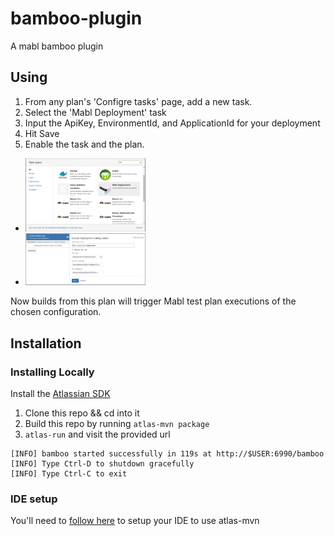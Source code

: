 # bamboo-plugin
A mabl bamboo plugin

## Using
1. From any plan's 'Configre tasks' page, add a new task.
2. Select the 'Mabl Deployment' task
3. Input the ApiKey, EnvironmentId, and ApplicationId for your deployment
4. Hit Save
5. Enable the task and the plan.

* <img src="https://github.com/mablhq/bamboo-plugin/raw/master/src/main/resources/images/BambooTaskSelectionV1.png" alt="Select Mabl Deployment" width="40%"/>
* <img src="https://github.com/mablhq/bamboo-plugin/raw/master/src/main/resources/images/BambooTaskConfigurationV1.png" alt="Input Configuration" width="40%"/>

Now builds from this plan will trigger Mabl test plan executions of the chosen configuration.

## Installation

### Installing Locally
Install the [Atlassian SDK](https://developer.atlassian.com/server/framework/atlassian-sdk/set-up-the-atlassian-plugin-sdk-and-build-a-project/)
1. Clone this repo && cd into it
2. Build this repo by running `atlas-mvn package`
3. `atlas-run` and visit the provided url
  ```
  [INFO] bamboo started successfully in 119s at http://$USER:6990/bamboo
  [INFO] Type Ctrl-D to shutdown gracefully
  [INFO] Type Ctrl-C to exit
  ```
### IDE setup
You'll need to [follow here](https://community.developer.atlassian.com/t/configure-idea-to-use-the-sdk/10610) to setup your IDE to use atlas-mvn
